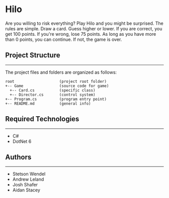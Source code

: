 # Hilo
Are you willing to risk everything? Play Hilo and you might be surprised. The rules are simple. Draw 
a card. Guess higher or lower. If you are correct, you get 100 points. If you're wrong, lose 75 points. As long as you 
have more than 0 points, you can continue. If not, the game is over.

## Project Structure
---
The project files and folders are organized as follows:
```
root                    (project root folder)
+-- Game                (source code for game)
  +-- Card.cs           (specific class)
  +-- Director.cs       (control system)
+-- Program.cs          (program entry point)
+-- README.md           (general info)
```

## Required Technologies
---
* C#
* DotNet 6

## Authors
---
* Stetson Wendel
* Andrew Leland
* Josh Shafer
* Aidan Stacey
